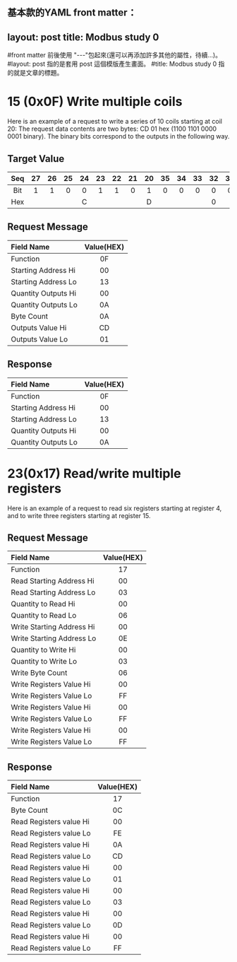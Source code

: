 基本款的YAML front matter：
---
layout: post
title: Modbus study 0
---
#front matter 前後使用 "---"包起來(還可以再添加許多其他的屬性，待續…)。
#layout: post 指的是套用 post 這個模版產生畫面。
#title: Modbus study 0 指的就是文章的標題。


# 15 (0x0F) Write multiple coils
Here is an example of a request to write a series of 10 coils starting at coil 20:
The request data contents are two bytes: CD 01 hex (1100 1101 0000 0001 binary). The binary bits correspond to the outputs in the following way.

## Target Value

| Seq | 27 | 26 | 25 | 24 | 23 | 22 | 21 | 20 | 35 | 34 | 33 | 32 | 31 | 30 | 29 | 28 |
|:-:  |:-:|:-:|:-:|:-:|:-:|:-:|:-:|:-:|:-:|:-:|:-:|:-:|:-:|:-:|:-:|:-:|
| Bit | 1 | 1 | 0 | 0 | 1 | 1 | 0 | 1 | 0 | 0 | 0 | 0 | 0 | 0 | 0 | 1 |
| Hex |   |   |   | C |   |   |   | D |   |   |   | 0 |   |   |   | 1 |


## Request Message

| Field Name | Value(HEX) |
| :-- | :-: |
| Function | 0F |
| Starting Address Hi | 00 |
| Starting Address Lo | 13 |
| Quantity Outputs Hi | 00 |
| Quantity Outputs Lo | 0A |
| Byte Count | 0A |
| Outputs Value Hi | CD |
| Outputs Value Lo | 01 |

## Response

| Field Name | Value(HEX) |
| :-- | :-: |
| Function | 0F |
| Starting Address Hi | 00 |
| Starting Address Lo | 13 |
| Quantity Outputs Hi | 00 |
| Quantity Outputs Lo | 0A |


# 23(0x17) Read/write multiple registers
Here is an example of a request to read six registers starting at register 4, and to write three registers starting at register 15.

## Request Message

| Field Name | Value(HEX) |
| :-- | :-: |
| Function | 17 |
| Read Starting Address Hi | 00 |
| Read Starting Address Lo | 03 |
| Quantity to Read Hi | 00 |
| Quantity to Read Lo | 06 |
| Write Starting Address Hi | 00 |
| Write Starting Address Lo | 0E |
| Quantity to Write Hi | 00 |
| Quantity to Write Lo | 03 |
| Write Byte Count | 06 |
| Write Registers Value Hi | 00 |
| Write Registers Value Lo | FF |
| Write Registers Value Hi | 00 |
| Write Registers Value Lo | FF |
| Write Registers Value Hi | 00 |
| Write Registers Value Lo | FF |

## Response

| Field Name | Value(HEX) |
| :-- | :-: |
| Function | 17 |
| Byte Count | 0C |
| Read Registers value Hi | 00 |
| Read Registers value Lo | FE |
| Read Registers value Hi | 0A |
| Read Registers value Lo | CD |
| Read Registers value Hi | 00 |
| Read Registers value Lo | 01 |
| Read Registers value Hi | 00 |
| Read Registers value Lo | 03 |
| Read Registers value Hi | 00 |
| Read Registers value Lo | 0D |
| Read Registers value Hi | 00 |
| Read Registers value Lo | FF |

